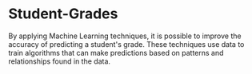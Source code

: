# Student-Grades
By applying Machine Learning techniques, it is possible to improve the accuracy of predicting a student's grade. These techniques use data to train algorithms that can make predictions based on patterns and relationships found in the data.

